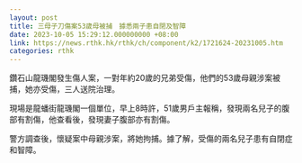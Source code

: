 ```yaml
---
layout: post
title: 三母子刀傷案53歲母被捕　據悉兩子患自閉及智障
date: 2023-10-05 15:29:12.000000000 +08:00
link: https://news.rthk.hk/rthk/ch/component/k2/1721624-20231005.htm
categories: rthk
---
```


鑽石山龍璣閣發生傷人案，一對年約20歲的兄弟受傷，他們的53歲母親涉案被捕，她亦受傷，三人送院治理。

現場是龍蟠街龍璣閣一個單位，早上8時許，51歲男戶主報稱，發現兩名兒子的腹部有割傷，他查看後，發現妻子腹部亦有割傷。

警方調查後，懷疑案中母親涉案，將她拘捕。據了解，受傷的兩名兒子患有自閉症和智障。
